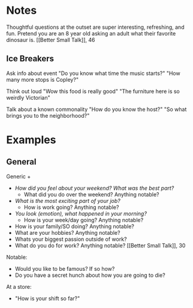 # Notes

Thoughtful questions at the outset are super interesting, refreshing, and fun. Pretend you are an 8 year old asking an adult what their favorite dinosaur is.
	[[Better Small Talk]], 46
## Ice Breakers

Ask info about event
	"Do you know what time the music starts?"
	"How many more stops is Copley?"

Think out loud
	"Wow this food is really good"
	"The furniture here is so weirdly Victorian"

Talk about a known commonality
	"How do you know the host?"
	"So what brings you to the neighborhood?"
# Examples

## General

Generic +
- *How did you feel about your weekend? What was the best part?*
	- What did you do over the weekend? Anything notable?
- *What is the most exciting part of your job?*
	- How is work going? Anything notable?
- *You look (emotion), what happened in your morning?*
	- How is your week/day going? Anything notable?
- How is your family/SO doing? Anything notable?
- What are your hobbies? Anything notable?
- Whats your biggest passion outside of work?
- What do you do for work? Anything notable?
	[[Better Small Talk]], 30

Notable:
- Would you like to be famous? If so how?
- Do you have a secret hunch about how you are going to die?

At a store:
- "How is your shift so far?"


